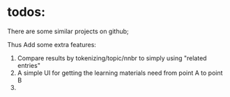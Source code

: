 # todos:

There are some similar projects on github;

Thus Add some extra features:

1. Compare results by tokenizing/topic/nnbr to simply using "related entries"
2. A simple UI for getting the learning materials need from point A to point B
3. 
